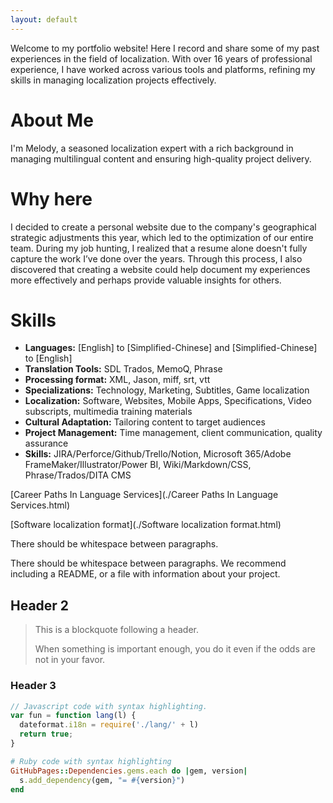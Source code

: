 ```yaml
---
layout: default
---
```


Welcome to my portfolio website! Here I record and share some of my past experiences in the field of localization. With over 16 years of professional experience, I have worked across various tools and platforms, refining my skills in managing localization projects effectively. 

# About Me

I'm Melody, a seasoned localization expert with a rich background in managing multilingual content and ensuring high-quality project delivery. 

# Why here

I decided to create a personal website due to the company's geographical strategic adjustments this year, which led to the optimization of our entire team. During my job hunting, I realized that a resume alone doesn't fully capture the work I’ve done over the years. Through this process, I also discovered that creating a website could help document my experiences more effectively and perhaps provide valuable insights for others.

# Skills
- **Languages:** [English] to [Simplified-Chinese] and  [Simplified-Chinese] to [English]
- **Translation Tools:** SDL Trados, MemoQ, Phrase
- **Processing format:** XML, Jason, miff, srt, vtt
- **Specializations:** Technology, Marketing, Subtitles, Game localization
- **Localization:** Software, Websites, Mobile Apps, Specifications, Video subscripts, multimedia training materials
- **Cultural Adaptation:** Tailoring content to target audiences
- **Project Management:** Time management, client communication, quality assurance
- **Skills:** JIRA/Perforce/Github/Trello/Notion, Microsoft 365/Adobe FrameMaker/Illustrator/Power BI, Wiki/Markdown/CSS, Phrase/Trados/DITA CMS

[Career Paths In Language Services](./Career Paths In Language Services.html)

[Software localization format](./Software localization format.html)

There should be whitespace between paragraphs.

There should be whitespace between paragraphs. We recommend including a README, or a file with information about your project.

## Header 2

> This is a blockquote following a header.
>
> When something is important enough, you do it even if the odds are not in your favor.

### Header 3

```js
// Javascript code with syntax highlighting.
var fun = function lang(l) {
  dateformat.i18n = require('./lang/' + l)
  return true;
}
```

```ruby
# Ruby code with syntax highlighting
GitHubPages::Dependencies.gems.each do |gem, version|
  s.add_dependency(gem, "= #{version}")
end
```




